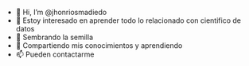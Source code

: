 - 👋 Hi, I’m @jhonriosmadiedo
- 👀 Estoy interesado en aprender todo lo relacionado con cientifico de datos
- 🌱 Sembrando la semilla 
- 💞️ Compartiendo mis conocimientos y aprendiendo
- 📫 Pueden contactarme

<!---
jhonriosmadiedo/jhonriosmadiedo is a ✨ special ✨ repository because its `README.md` (this file) appears on your GitHub profile.
You can click the Preview link to take a look at your changes.
--->
